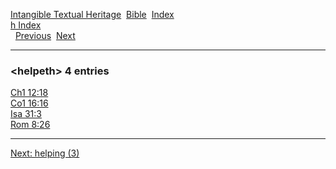 [Intangible Textual Heritage](../../index)  [Bible](../index) 
[Index](index)   
[h Index](_h_)  
  [Previous](c05367)  [Next](c05369) 

------------------------------------------------------------------------

### &lt;helpeth&gt; 4 entries

[Ch1 12:18](../kjv/ch1012.htm#018)  
[Co1 16:16](../kjv/co1016.htm#016)  
[Isa 31:3](../kjv/isa031.htm#003)  
[Rom 8:26](../kjv/rom008.htm#026)  

------------------------------------------------------------------------

[Next: helping (3)](c05369)
